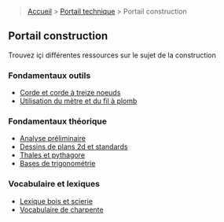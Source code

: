> [Accueil](../../) > [Portail technique](../) > Portail construction

## Portail construction

Trouvez içi différentes ressources sur le sujet de la construction

### Fondamentaux outils

- [Corde et corde à treize noeuds](./corde-treize-noeuds)
- [Utilisation du mètre et du fil à plomb](./metre-fil-plomb)

### Fondamentaux théorique
- [Analyse préliminaire](./analyse-preliminaire)
- [Dessins de plans 2d et standards](./plans-et-vues)
- [Thales et pythagore](./thales-pythagore)
- [Bases de trigonométrie](./bases-trigo)


### Vocabulaire et lexiques

- [Lexique bois et scierie](./lexique-bois-brut)
- [Vocabulaire de charpente](./lexique-charpente)
